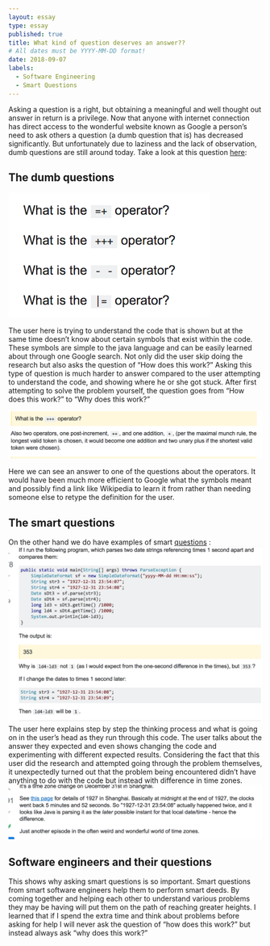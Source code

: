 ```yaml
---
layout: essay
type: essay
published: true
title: What kind of question deserves an answer??
# All dates must be YYYY-MM-DD format!
date: 2018-09-07
labels:
  - Software Engineering
  - Smart Questions
---
```





Asking a question is a right, but obtaining a meaningful and well thought out answer in return is a privilege. Now that anyone with internet connection has direct access to the wonderful website known as Google a person’s need to ask others a question (a dumb question that is) has decreased significantly. But unfortunately due to laziness and the lack of observation, dumb questions are still around today. Take a look at this question [here](https://stackoverflow.com/questions/13519990/why-does-i-j-k-j-i-kk-i-j-11): 

## The dumb questions
<img class="ui medium left floated image" src="../images/DumbQuestion.png">

The user here is trying to understand the code that is shown but at the same time doesn’t know about certain symbols that exist within the code. These symbols are simple to the java language and can be easily learned about through one Google search. Not only did the user skip doing the research but also asks the question of “How does this work?” Asking this type of question is much harder to answer compared to the user attempting to understand the code, and showing where he or she got stuck. After first attempting to solve the problem yourself, the question goes from “How does this work?” to “Why does this work?”

<img class="ui medium left floated image" src="../images/DumbAnswer.png">

Here we can see an answer to one of the questions about the operators. It would have been much more efficient to Google what the symbols meant and possibly find a link like Wikipedia to learn it from rather than needing someone else to retype the definition for the user. 

## The smart questions

On the other hand we do have examples of smart [questions](https://stackoverflow.com/questions/6841333/why-is-subtracting-these-two-times-in-1927-giving-a-strange-result) :
<img class="ui medium left floated image" src="../images/SmartQuestion.png">
The user here explains step by step the thinking process and what is going on in the user’s head as they run through this code. The user talks about the answer they expected and even shows changing the code and experimenting with different expected results. Considering the fact that this user did the research and attempted going through the problem themselves, it unexpectedly turned out that the problem being encountered didn’t have anything to do with the code but instead with difference in time zones.
<img class="ui medium left floated image" src="../images/SmartAnswer.png">


## Software engineers and their questions

This shows why asking smart questions is so important. Smart questions from smart software engineers help them to perform smart deeds. By coming together and helping each other to understand various problems they may be having will put them on the path of reaching greater heights. I learned that if I spend the extra time and think about problems before asking for help I will never ask the question of “how does this work?” but instead always ask “why does this work?”


